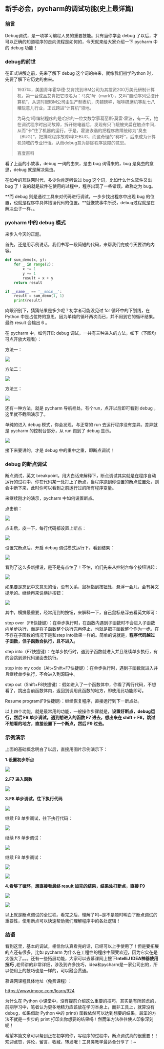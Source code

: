 ## 新手必会，pycharm的调试功能(史上最详篇)
### 前言

Debug调试，是一项学习编程人员的重要技能。只有当你学会 debug 了以后，才可以正确的知道程序的走向流程是如何的，今天就来给大家介绍一下 pycharm 中的 debug 功能！

### debug的前世

在正式讲解之前，先来了解下 debug 这个词的由来，就像我们初学Python 时，先要了解下它历史的由来。

> 1937年，美国青年霍华德·艾肯找到IBM公司为其投资200万美元研制计算机，第一台成品艾肯把它取名为：马克1号（mark1），又叫“自动序列受控计算机”，从这时起IBM公司由生产制表机，肉铺磅秤，咖啡研磨机等乱七八糟玩意儿行业，正式跨进“计算机”领地。
> 
> 
> 
> 
> 
> 为马克1号编制程序的是哈佛的一位女数学家葛丽斯·莫雷·霍波，有一天，她在调试程序时出现故障，拆开继电器后，发现有只飞蛾被夹扁在触点中间，从而“卡”住了机器的运行。于是，霍波诙谐的把程序故障统称为“臭虫（BUG）”，把排除程序故障叫DEBUG，而这奇怪的“称呼”，后来成为计算机领域的专业行话。从而debug意为排除程序故障的意思。
> 
> 百度百科


看了上面的小故事，debug 一词的由来，是由 bug 词得来的，bug 是臭虫的意思，debug 就是解决臭虫。



在如今的互联网时代，多少你肯定听说过 bug 这个词，比如什么什么软件又出 bug 了！说的就是软件在使用的过程中，程序出现了一些错误。故称之为 bug。



**而 debug 则是通过工具来对代码进行调试，一步步找出程序中出现 bug 的位置，也就是程序中具体错误代码的位置。**就像故事中所说，debug过程就是在解决虫子一样。。

### pycharm 中的 debug 模式

来步入今天的正题。

首先，还是用示例说话，我们书写一段简短的代码，来帮我们完成今天要讲的内容。

```python
def sum_demo(x, y):
    for _ in range(2):
        x += 1
        y += 1
        result = x + y
    return result

if __name__ == '__main__':
    result = sum_demo(1, 1)
    print(result)
```

肉眼识别下，猜猜结果是多少呢？初学者可能没见过 for 循环中的下划线，在 Python 中是占位符的意思，因为单纯的循环两次而已，并不用到它的循环结果。最终 result 会输出 6 。

在 pycharm 中，如何开启 debug 调试，一共有三种进入的方法，如下（下图均可点开放大观看）：

方法一：

![](https://mmbiz.qpic.cn/mmbiz_png/E4ianOkSOYIas5LYE1TDJqqrnaQnmWcPcovic6R1r6aYqleelicIVg1FNu6bglAZQfbvSBDOP7vOufKZ5B54eDS8w/640?wx_fmt=png&tp=webp&wxfrom=5&wx_lazy=1&wx_co=1)


方法二：

![](https://mmbiz.qpic.cn/mmbiz_png/E4ianOkSOYIas5LYE1TDJqqrnaQnmWcPcYAQMDwibNwzKhD8D66ic2hduseTibYsXzK9o2uyG9iaO7aIpdJTichhj23w/640?wx_fmt=png&tp=webp&wxfrom=5&wx_lazy=1&wx_co=1)


方法三：

![](https://mmbiz.qpic.cn/mmbiz_png/E4ianOkSOYIas5LYE1TDJqqrnaQnmWcPckGf2JKym4Mnic2XHQpfW4k0pZf6l1pa4Y7RreKUaYQbfx0icJDKiaibCkw/640?wx_fmt=png&tp=webp&wxfrom=5&wx_lazy=1&wx_co=1)


还有一种方法，就是 pycharm 导航栏处，有个run，点开以后即可看到 debug ，这里就不截图演示了。



单纯的进入 debug 模式，你会发现，与正常的 run 去运行程序没有差异。差异就是 pycharm 的控制台部分，从 run 跑到了 debug 显示。

![](https://mmbiz.qpic.cn/mmbiz_png/E4ianOkSOYIas5LYE1TDJqqrnaQnmWcPc4n4WWVSa4zs7SL6a19NHzNtuMASzQl31WgiciaoV1leygWHZL8dsTnPw/640?wx_fmt=png&tp=webp&wxfrom=5&wx_lazy=1&wx_co=1)

接下来要讲的，才是 debug 中的重中之重，即断点调试！

### debug 的断点调试



断点调试，英文 breakpoint。用大白话来解释下，断点调试其实就是在程序自动运行的过程中，你在代码某一处打上了断点，当程序跑到你设置的断点位置处，则会中断下来，此时你可以看到之前运行过的所有程序变量。



来继续刚才的演示，pycharm 中如何设置断点。



点击前：

![](https://mmbiz.qpic.cn/mmbiz_png/E4ianOkSOYIas5LYE1TDJqqrnaQnmWcPcgmXXAHJqaicNfFttzKGJCwXZ7mb4po54YHaAFqTRQPvTDBFwic14ib5HQ/640?wx_fmt=png&tp=webp&wxfrom=5&wx_lazy=1&wx_co=1)

点击后，皮一下，每行代码都设置上断点：

![](https://mmbiz.qpic.cn/mmbiz_png/E4ianOkSOYIas5LYE1TDJqqrnaQnmWcPc0EEWsZq5GVWblzVic6pjWQ8uE24HjuMbvvvicnwkXzPhCkejEcF9YsOw/640?wx_fmt=png&tp=webp&wxfrom=5&wx_lazy=1&wx_co=1)

设置完断点后，开启 debug 调试模式运行下，看到结果：

![](https://mmbiz.qpic.cn/mmbiz_png/E4ianOkSOYIas5LYE1TDJqqrnaQnmWcPcSvNPjEU2gV9icxicTLVaZwLmOLb2ItpUd4Cqf76tf3P7uPkVllkiaSEOQ/640?wx_fmt=png&tp=webp&wxfrom=5&wx_lazy=1&wx_co=1)


看到了这么多新摆设，是不是有点怕了！不怕，咱们先来从控制台每个按钮讲起：

![](https://mmbiz.qpic.cn/mmbiz_png/E4ianOkSOYIas5LYE1TDJqqrnaQnmWcPcXibwV8SUyvoNhDMBPkQjL62mRr79WhiaOLnQ55f6iapLtiby5ibacEawwnw/640?wx_fmt=png&tp=webp&wxfrom=5&wx_lazy=1&wx_co=1)


如果要是忘记中文意思的话，没有关系，鼠标指到按钮处，悬浮一会儿，会有英文提示的。继续再来说横排按钮：

![](https://mmbiz.qpic.cn/mmbiz_png/E4ianOkSOYIas5LYE1TDJqqrnaQnmWcPcichm62DoAialVLvU1tTNmaehicQicVdtZpYAbv31hM16zL2ttIHzOL3LmQ/640?wx_fmt=png&tp=webp&wxfrom=5&wx_lazy=1&wx_co=1)


其中，横排最重要，经常用到的按钮，来解释一下，自己鼠标悬浮去看英文即可：



step over（F8快捷键）：在单步执行时，在函数内遇到子函数时不会进入子函数内单步执行，而是将子函数整个执行完再停止，也就是把子函数整个作为一步。在不存在子函数的情况下是和step into效果一样的。简单的说就是，**程序代码越过子函数，但子函数会执行，且不进入。**



step into（F7快捷键）：在单步执行时，遇到子函数就进入并且继续单步执行，有的会跳到源代码里面去执行。



step into my code（Alt+Shift+F7快捷键）：在单步执行时，遇到子函数就进入并且继续单步执行，不会进入到源码中。



step out（Shift+F8快捷键）：假如进入了一个函数体中，你看了两行代码，不想看了，跳出当前函数体内，返回到调用此函数的地方，即使用此功能即可。



Resume program(F9快捷键)：继续恢复程序，直接运行到下一断点处。


以上四个功能，就是最常用的功能，一般操作步骤就是，**设置好断点，debug运行，然后 F8 单步调试，遇到想进入的函数 F7 进去，想出来在 shift + F8，跳过不想看的地方，直接设置下一个断点，然后 F9 过去。**


### 示例演示

上面的基础概念明白了以后，直接用图片示例演示下：

**1.设置初步断点**

![](https://mmbiz.qpic.cn/mmbiz_png/E4ianOkSOYIas5LYE1TDJqqrnaQnmWcPc8BaFJBBYibFeYkB9zTN9DzRqAqNIiaFt0YUrNUbth8ibRb7f834Y2bMFw/640?wx_fmt=png&tp=webp&wxfrom=5&wx_lazy=1&wx_co=1)


**2.F7 进入函数**


![](https://mmbiz.qpic.cn/mmbiz_png/E4ianOkSOYIas5LYE1TDJqqrnaQnmWcPcLiacelZ3sTOibIoIFBy2AhgG2A2oM0eOYDeN5phONag5UYGT8YqNUKSw/640?wx_fmt=png&tp=webp&wxfrom=5&wx_lazy=1&wx_co=1)


**3.F8 单步调试，往下执行代码**


![](https://mmbiz.qpic.cn/mmbiz_png/E4ianOkSOYIas5LYE1TDJqqrnaQnmWcPcA5XwdN4CicGF5HnPJ1uzaIYPmUb8NLLJT9icibTO8EVTM98avKF1yVLXQ/640?wx_fmt=png&tp=webp&wxfrom=5&wx_lazy=1&wx_co=1)

继续 F8 单步调试，往下执行代码：

![](https://mmbiz.qpic.cn/mmbiz_png/E4ianOkSOYIas5LYE1TDJqqrnaQnmWcPcaBMpXia72pyHXPqqBibYwOF3OhNUO4flolJYl8XCtTcHyKRVQXc7F9xA/640?wx_fmt=png&tp=webp&wxfrom=5&wx_lazy=1&wx_co=1)

继续 F8 单步调试：

![](https://mmbiz.qpic.cn/mmbiz_png/E4ianOkSOYIas5LYE1TDJqqrnaQnmWcPcfNwONIBlQ4uBAyNM92XLckMAL2pMRzz9RVBceKT9iawVphMNf8POOtA/640?wx_fmt=png&tp=webp&wxfrom=5&wx_lazy=1&wx_co=1)

继续 F8 单步调试：

![](https://mmbiz.qpic.cn/mmbiz_png/E4ianOkSOYIas5LYE1TDJqqrnaQnmWcPcQV4UYPP9zJibibfKw3PRK81hagu8ed59C3MUuvYas3RZ97Mibk4NOzevg/640?wx_fmt=png&tp=webp&wxfrom=5&wx_lazy=1&wx_co=1)



![](https://mmbiz.qpic.cn/mmbiz_png/E4ianOkSOYIas5LYE1TDJqqrnaQnmWcPcGbfQiciaPp2ftcmqdrb5SJ1XziayxUvbp8Y1yPYxKeOibsvUAtN4iavtaYQ/640?wx_fmt=png&tp=webp&wxfrom=5&wx_lazy=1&wx_co=1)

**4.看够了循环，想直接看最终 result 加完的结果，结果处打断点，直接 F9**

![](https://mmbiz.qpic.cn/mmbiz_png/E4ianOkSOYIas5LYE1TDJqqrnaQnmWcPcwuhMsdNuC2CIjiaZqQMj5C8vMwMfZ1uBYagqFvI8O8CjicSrZ97w6sXg/640?wx_fmt=png&tp=webp&wxfrom=5&wx_lazy=1&wx_co=1)

![](https://mmbiz.qpic.cn/mmbiz_png/E4ianOkSOYIas5LYE1TDJqqrnaQnmWcPcvNCdFJsicWPa7mWQ8qC5c1C8bAjbMScdicL58ibiaWl7JU3DuxRUkLcIZw/640?wx_fmt=png&tp=webp&wxfrom=5&wx_lazy=1&wx_co=1)


以上就是断点调试的全过程。看完之后，理解了吗~是不是顿时明白了断点调试的重要性，使用断点可以快速帮助我们理解程序中的各处逻辑！

### 结语

看到这里，基本的调试，相信你认真看完的话，已经可以上手使用了！但是要拓展的点还有很多，比如 pycharm 为什么在工程性的程序中颇受欢迎，因为它实在是太强大了。。。还有一些拓展功能，大家可以去慕课网上搜下**IntelliJ IDEA神器使用技巧** ,老师讲的非常详细，涉及到许多技巧，idea和pycharm是一家公司出的，所以使用上的技巧也是一样的，可以融会贯通。



慕课网课程具体地址（免费课程）：



https://www.imooc.com/learn/924



为什么在 Python 小课堂中，没有提前介绍这么重要的技巧，其实是有所顾虑的，前期学习中，笔者认为更多地精力应该放在学习本身上，而非工具上，就算没有debug，如果借助 Python 中的 print() 函数依然可以达到想要的结果，最笨的方法不就是一步步的 print 打印出你想要的结果吗！然而笨方法往往使人印象深刻呢！



希望本篇文章可以帮到正在初学的你，写程序的过程中，断点调试真的很重要！！欢迎点赞，评论，留言，收藏，转发哦！工具类教学最适合分享了！~

